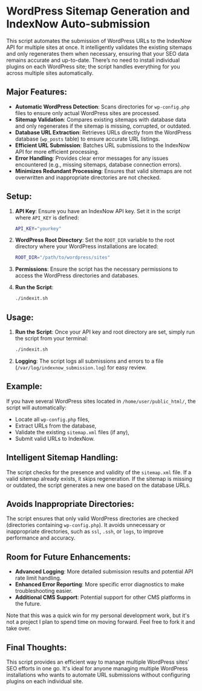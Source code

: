 # WordPress Sitemap Generation and IndexNow Auto-submission

This script automates the submission of WordPress URLs to the IndexNow API for multiple sites at once. It intelligently validates the existing sitemaps and only regenerates them when necessary, ensuring that your SEO data remains accurate and up-to-date. There’s no need to install individual plugins on each WordPress site; the script handles everything for you across multiple sites automatically.

## Major Features:
- **Automatic WordPress Detection**: Scans directories for `wp-config.php` files to ensure only actual WordPress sites are processed.
- **Sitemap Validation**: Compares existing sitemaps with database data and only regenerates if the sitemap is missing, corrupted, or outdated.
- **Database URL Extraction**: Retrieves URLs directly from the WordPress database (`wp_posts` table) to ensure accurate URL listings.
- **Efficient URL Submission**: Batches URL submissions to the IndexNow API for more efficient processing.
- **Error Handling**: Provides clear error messages for any issues encountered (e.g., missing sitemaps, database connection errors).
- **Minimizes Redundant Processing**: Ensures that valid sitemaps are not overwritten and inappropriate directories are not checked.

## Setup:

1. **API Key**: Ensure you have an IndexNow API key. Set it in the script where `API_KEY` is defined:
   ```bash
   API_KEY="yourkey"
   ```
   
2. **WordPress Root Directory**: Set the `ROOT_DIR` variable to the root directory where your WordPress installations are located:
   ```bash
   ROOT_DIR="/path/to/wordpress/sites"
   ```

3. **Permissions**: Ensure the script has the necessary permissions to access the WordPress directories and databases.

4. **Run the Script**:
   ```bash
   ./indexit.sh
   ```

## Usage:

1. **Run the Script**: Once your API key and root directory are set, simply run the script from your terminal:
   ```bash
   ./indexit.sh
   ```

2. **Logging**: The script logs all submissions and errors to a file (`/var/log/indexnow_submission.log`) for easy review.

## Example:

If you have several WordPress sites located in `/home/user/public_html/`, the script will automatically:
- Locate all `wp-config.php` files,
- Extract URLs from the database,
- Validate the existing `sitemap.xml` files (if any),
- Submit valid URLs to IndexNow.

## Intelligent Sitemap Handling:

The script checks for the presence and validity of the `sitemap.xml` file. If a valid sitemap already exists, it skips regeneration. If the sitemap is missing or outdated, the script generates a new one based on the database URLs.

## Avoids Inappropriate Directories:

The script ensures that only valid WordPress directories are checked (directories containing `wp-config.php`). It avoids unnecessary or inappropriate directories, such as `ssl`, `.ssh`, or `logs`, to improve performance and accuracy.

## Room for Future Enhancements:

- **Advanced Logging**: More detailed submission results and potential API rate limit handling.
- **Enhanced Error Reporting**: More specific error diagnostics to make troubleshooting easier.
- **Additional CMS Support**: Potential support for other CMS platforms in the future.

Note that this was a quick win for my personal development work, but it's not a project I plan to spend time on moving forward. Feel free to fork it and take over. 

## Final Thoughts:

This script provides an efficient way to manage multiple WordPress sites’ SEO efforts in one go. It's ideal for anyone managing multiple WordPress installations who wants to automate URL submissions without configuring plugins on each individual site.
